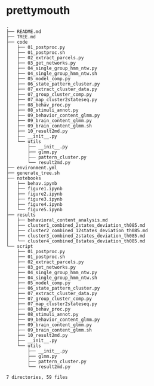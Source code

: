 # prettymouth

<!-- TREE_END -->
<!-- TREE_END -->
<!-- TREE_END -->
<!-- TREE_END -->
<!-- TREE_END -->
<!-- TREE_END -->
<!-- TREE_END -->
<!-- TREE_END -->
<!-- TREE_END -->
<!-- TREE_END -->
<!-- TREE_END -->
<!-- TREE_END -->
<!-- TREE_END -->
<!-- TREE_END -->
<!-- TREE_END -->
<!-- TREE_END -->
<!-- TREE_END -->
<!-- TREE_END -->
<!-- TREE_END -->
<!-- TREE_END -->
<!-- TREE_END -->
<!-- TREE_END -->
<!-- TREE_END -->
<!-- TREE_END -->
<!-- TREE_END -->
<!-- TREE_END -->
<!-- TREE_END -->
<!-- TREE_END -->
<!-- TREE_END -->
<!-- TREE_END -->
<!-- TREE_END -->
<!-- TREE_END -->
<!-- TREE_END -->
<!-- TREE_END -->
<!-- TREE_END -->
<!-- TREE_END -->
<!-- TREE_END -->
<!-- TREE_END -->
<!-- TREE_END -->
<!-- TREE_END -->
<!-- TREE_END -->
<!-- TREE_END -->
<!-- TREE_END -->
<!-- TREE_END -->
<!-- TREE_END -->
<!-- TREE_END -->
<!-- TREE_END -->
<!-- TREE_END -->
<!-- TREE_END -->
<!-- TREE_END -->
<!-- TREE_END -->
<!-- TREE_END -->
<!-- TREE_END -->
<!-- TREE_END -->
<!-- TREE_END -->
<!-- TREE_END -->
<!-- TREE_END -->
<!-- TREE_END -->
<!-- TREE_END -->
<!-- TREE_END -->
<!-- TREE_END -->
<!-- TREE_END -->
<!-- TREE_END -->
<!-- TREE_END -->
<!-- TREE_END -->
<!-- TREE_END -->
<!-- TREE_END -->
<!-- TREE_END -->
<!-- TREE_END -->
<!-- TREE_END -->
<!-- TREE_END -->
<!-- TREE_END -->
<!-- TREE_END -->
<!-- TREE_END -->
<!-- TREE_END -->
<!-- TREE_END -->
<!-- TREE_END -->
<!-- TREE_END -->
<!-- TREE_END -->
<!-- TREE_START -->
```
.
├── README.md
├── TREE.md
├── code
│   ├── 01_postproc.py
│   ├── 01_postproc.sh
│   ├── 02_extract_parcels.py
│   ├── 03_get_networks.py
│   ├── 04_single_group_hmm_ntw.py
│   ├── 04_single_group_hmm_ntw.sh
│   ├── 05_model_comp.py
│   ├── 06_state_pattern_cluster.py
│   ├── 07_extract_cluster_data.py
│   ├── 07_group_cluster_comp.py
│   ├── 07_map_cluster2stateseq.py
│   ├── 08_behav_proc.py
│   ├── 08_stimuli_annot.py
│   ├── 09_behavior_content_glmm.py
│   ├── 09_brain_content_glmm.py
│   ├── 09_brain_content_glmm.sh
│   ├── 10_result2md.py
│   ├── __init__.py
│   └── utils
│       ├── __init__.py
│       ├── glmm.py
│       ├── pattern_cluster.py
│       └── result2md.py
├── environment.yml
├── generate_tree.sh
├── notebooks
│   ├── behav.ipynb
│   ├── figure1.ipynb
│   ├── figure2.ipynb
│   ├── figure3.ipynb
│   ├── figure4.ipynb
│   └── figure5.ipynb
├── results
│   ├── behavioral_content_analysis.md
│   ├── cluster1_combined_2states_deviation_th085.md
│   ├── cluster2_combined_12states_deviation_th085.md
│   ├── cluster3_combined_2states_deviation_th085.md
│   └── cluster4_combined_8states_deviation_th085.md
└── script
    ├── 01_postproc.py
    ├── 01_postproc.sh
    ├── 02_extract_parcels.py
    ├── 03_get_networks.py
    ├── 04_single_group_hmm_ntw.py
    ├── 04_single_group_hmm_ntw.sh
    ├── 05_model_comp.py
    ├── 06_state_pattern_cluster.py
    ├── 07_extract_cluster_data.py
    ├── 07_group_cluster_comp.py
    ├── 07_map_cluster2stateseq.py
    ├── 08_behav_proc.py
    ├── 08_stimuli_annot.py
    ├── 09_behavior_content_glmm.py
    ├── 09_brain_content_glmm.py
    ├── 09_brain_content_glmm.sh
    ├── 10_result2md.py
    ├── __init__.py
    └── utils
        ├── __init__.py
        ├── glmm.py
        ├── pattern_cluster.py
        └── result2md.py

7 directories, 59 files
```
<!-- TREE_END -->
